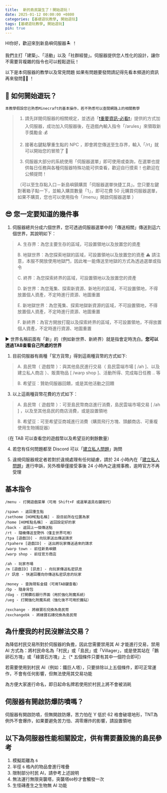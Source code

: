 ```yaml
---
title:  新的島民誕生了！開始遊玩！
date: 2025-01-12 00:00:00 +0800
categories: [基礎遊玩教學, 開始遊玩]
tags: [基礎遊玩教學, 開始遊玩]
pin: true
---
```


HI你好，歡迎來到新島嶼伺服器🏝️ ！

我們主打「建築」、「活動」以及「社群經營」。伺服器提供您人性化的設計，讓你不需要背複雜的指令也可以輕鬆遊玩！

以下是本伺服器的教學以及常見問題
如果有問題要發問請記得先看本頻道的資訊再來發問🙋‍♂️ ！

## 🤔 如何開始遊玩？

`本教學假設您已熟悉Minecraft的基本操作，若不熟悉可以查閱網路上的相關教學`

> 1. 請先詳閱伺服器的相關規定，並透過「[❗重要資訊-必看❗](https://discord.com/channels/848202526250893383/865557268301217802)」提供的方式加入伺服器，成功加入伺服器後，在遊戲內輸入指令「/arules」來領取新手獎勵金 💰 
> 
> 2. 接著右鍵點擊重生點的 NPC ，即會將您傳送至生存界，輸入「/rt」就可以開始您的冒險了 🥳 
> 
> 3. 伺服器大部分的系統使用「伺服器選單」即可使用或查詢，在選單也提供每日任務與各種伺服器特殊功能可供查看，歡迎自行摸索！也歡迎在公頻提問！
> 
> （可以至生存點入口－新島嶼鎮購買「伺服器選單快捷工具」。您只要左鍵對著箱子點一下，並輸入購買數量「1」，即可花費 50 元購買伺服器選單，如果不購買，您也可以使用指令「/menu」開啟伺服器選單 ）

## 😎 您一定要知道的幾件事

1. 伺服器總共分成六個世界，您可透過伺服器選單中的「傳送相關」傳送到這六個世界，其說明如下：

> A. 生存界：為您主要生存的區域，可設置領地以及放置您的資產
> 
> B. 地獄世界︰為您探索地獄的區域，可設置領地以及放置您的資產 ⚠️  請注意，本服不開放使用地獄門，因此唯一能傳送至地獄的方式為透過選單或指令
> 
> C. 終界：為您探索終界的區域，可設置領地以及放置您的資產
> 
> D. 新世界：為您蒐集、探索新資源、新地形的區域，不可設置領地，不得放置個人資產，不定時進行資源、地圖重置
> 
> E. 新地獄世界︰為您蒐集、探索地獄新資源的區域，不可設置領地，不得放置個人資產，不定時進行資源、地圖重置
> 
> F. 新終界：為官方開放打龍以及探索終界的區域，不可設置領地，不得放置個人資產，不定時進行資源、地圖重置

▶️ 世界名稱前面有「新」的（例如新世界、新終界）就是指會定時洗白。**您可以透過TAB查看自己所處的世界**

1. 目前伺服器有兩種「官方貨幣」得到這兩種貨幣的方式如下:

> A. 島民幣（ 遊戲幣 ）：與其他島民進行交易（ 島民雲端市場 [ /ah ]、以及建立私人商店 ）、販賣物品 [ /warp shop ]、活動所得、完成每日任務 .. 等
> 
> B. 希望豆︰贊助伺服器回饋，或是其他活動之回饋

3. 以上這兩種貨幣花費的方式如下：

> A. 島民幣（ 遊戲幣 ）：可至島民幣商店進行消費，島民雲端市場交易 [ /ah ] ，以及至其他島民的商店消費，或是設置領地
> 
> B. 希望豆︰可至希望豆商城進行消費（購買飛行方塊、頭顱商店、可重複使用生物捕捉器）

（在 TAB 可以查看您的遊戲幣以及希望豆的剩餘數量）

4. 若您有任何問題都至 Discord 可以「[建立私人問題](https://discord.com/channels/848202526250893383/971376509048729650)」詢問

5. 違規伺服器規定者若對於違規處理有任何疑慮，請於 24 小時內在「[建立私人問題](https://discord.com/channels/848202526250893383/971376509048729650)」進行申訴，另外檢舉僅接受事後 24 小時內之違規事務，逾時官方不再受理

## 基本指令
```
/menu - 打開遊戲菜單（可用 Shift+F 或選單道具右鍵取代）

/spawn - 返回重生點
/sethome [HOME點名稱] - 設目前所在位置為家
/home [HOME點名稱] - 返回設定好的家
/back - 返回上一個傳送點
/rt - 隨機傳送至野外（僅主世界可用）
/tpa [遊戲ID] - 向玩家送出傳送請求
/tpahere [遊戲ID] - 送出將玩家傳送過來的請求
/warp town - 前往新島嶼鎮
/warp shop - 前往官方商店

/ah - 玩家市場
/m [遊戲ID] [訊息] - 向玩家傳送私密訊息
/r 訊息 - 快速回覆向你傳送私密訊息的玩家

/money - 查詢現有金錢（可用TAB鍵查看）
/bp - 隨身背包
/dag - 打開鑽石銀行界面（用於強化附魔系統）
/ueg - 打開強化附魔系統（強化後不可用於鐵砧）

/exchange - 將綠寶石兌換為島民幣
/exchangebk - 將綠寶石磚兌換為島民幣
```

## 為什麼我的村民沒辦法交易？

為降低村民交易所對於伺服器的負擔，因此您需要禁用其 AI 才能進行交易，禁用 AI 方式為：將村民命名為「村民」或「島民」或「Villager」，或是使其站在「鵝卵石方塊」或「綠寶石方塊」上（* 五個條件只要有其中一個符合即可）

若需要使用到村民 AI（例如：鐵巨人塔），只要排除以上五個條件，即可正常運作，不會有任何影響，但無法使用其交易功能

為方便大家進行命名，即日起命名牌若使用於村民上將不會被消耗

## 伺服器有開啟防爆防噴嗎？
伺服器有開啟防噴，但無開啟防爆，苦力怕在 Y 低於 62 格會破壞地形，TNT為例外不會爆炸，如果要避免苦力怕、凋零爆炸的影響，請設置領地

## 以下為伺服器性能相關設定，供有需要蓋設施的島民參考
1. 模擬距離為 `6`
2. 半徑 `6` 格內的物品會進行堆疊
3. 限制部分村民 AI，請參考上述說明
4. 無法運行無限突襲塔，突襲塔`60`秒才會觸發一次
5. 生怪磚產生之生物無 AI 功能